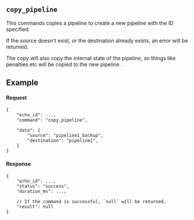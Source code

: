#

## `copy_pipeline`

This commands copies a pipeline to create a new pipeline with the ID specified.

If the source doesn't exist, or the destination already exists, an error will be returned.

The copy will also copy the internal state of the pipeline, so things like penalties etc will be copied to the new pipeline.

## Example

#### Request

```jsonc
{
    "echo_id": ...,
    "command": "copy_pipeline",

    "data": {
        "source": "pipeline1_backup",
        "destination": "pipeline1",
    }
}
```

#### Response

```jsonc
{
    "echo_id": ...,
    "status": "success",
    "duration_ms": ...,

    // If the command is successful, `null` will be returned.
    "result": null
}
```
